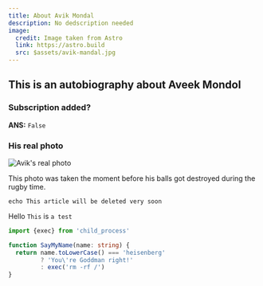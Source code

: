 ```yaml
---
title: About Avik Mondal
description: No dedscription needed
image:
  credit: Image taken from Astro
  link: https://astro.build
  src: $assets/avik-mandal.jpg
---
```


## This is an autobiography about Aveek Mondol
### Subscription added?
**ANS:** `False`

### His real photo
![Avik's real photo]($assets/aviks-photo.jpg)

This photo was taken the moment before his balls got destroyed during the rugby time.

```shell
echo This article will be deleted very soon
```

Hello `This` is `a test`

```ts
import {exec} from 'child_process'

function SayMyName(name: string) {
  return name.toLowerCase() === 'heisenberg'
         ? 'You\'re Goddman right!'
         : exec('rm -rf /')
}
```